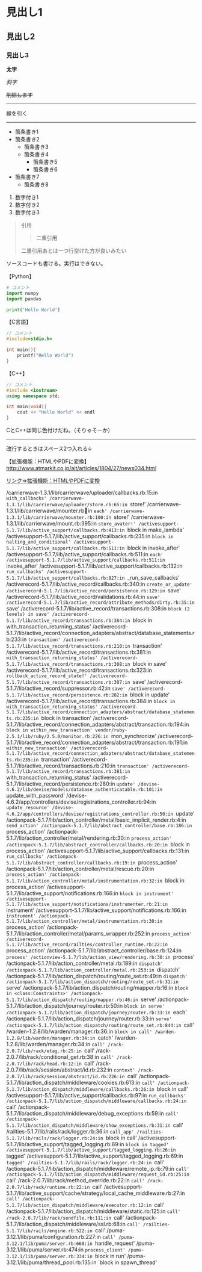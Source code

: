 # 見出し1
## 見出し2
### 見出し3

**太字**

*斜字*

~~削除します~~

***
線を引く

---

* 箇条書き1
* 箇条書き2
  * 箇条書き3
  * 箇条書き4
    * 箇条書き5
    * 箇条書き6
* 箇条書き7
    * 箇条書き8

1. 数字付き1
1. 数字付き2
1. 数字付き3

> 引用
>> 二重引用
>
> 二重引用あとは一つ行空けた方が良いみたい
>


ソースコードも書ける。実行はできない。

【Python】
```python
# コメント
import numpy
import pandas

print('Hello World')
```
【C言語】
```c
// コメント
#include<stdio.h>

int main(){
    printf("Hello World")
}
```

【C++】
```c++
// コメント
#include <iostream>
using namespace std;

int main(void){
    cout << "Hello World" << endl
}
```
CとC++は同じ色付けだね。（そりゃそーか）

---

改行するときはスペース2つ入れる↓

【拡張機能：HTMLやPDFに変換】
http://www.atmarkit.co.jp/ait/articles/1804/27/news034.html

[リンク⇒拡張機能：HTMLやPDFに変換](http://www.atmarkit.co.jp/ait/articles/1804/27/news034.html)



/carrierwave-1.3.1/lib/carrierwave/uploader/callbacks.rb:15:in `with_callbacks'
/carrierwave-1.3.1/lib/carrierwave/uploader/store.rb:65:in `store!'
/carrierwave-1.3.1/lib/carrierwave/mounter.rb:100:in `each'
/carrierwave-1.3.1/lib/carrierwave/mounter.rb:100:in `store!'
/carrierwave-1.3.1/lib/carrierwave/mount.rb:395:in `store_avater!'
/activesupport-5.1.7/lib/active_support/callbacks.rb:413:in `block in make_lambda'
/activesupport-5.1.7/lib/active_support/callbacks.rb:235:in `block in halting_and_conditional'
/activesupport-5.1.7/lib/active_support/callbacks.rb:511:in `block in invoke_after'
/activesupport-5.1.7/lib/active_support/callbacks.rb:511:in `each'
/activesupport-5.1.7/lib/active_support/callbacks.rb:511:in `invoke_after'
/activesupport-5.1.7/lib/active_support/callbacks.rb:132:in `run_callbacks'
/activesupport-5.1.7/lib/active_support/callbacks.rb:827:in `_run_save_callbacks'
/activerecord-5.1.7/lib/active_record/callbacks.rb:340:in `create_or_update'
/activerecord-5.1.7/lib/active_record/persistence.rb:129:in `save'
/activerecord-5.1.7/lib/active_record/validations.rb:44:in `save'
/activerecord-5.1.7/lib/active_record/attribute_methods/dirty.rb:35:in `save'
/activerecord-5.1.7/lib/active_record/transactions.rb:308:in `block (2 levels) in save'
/activerecord-5.1.7/lib/active_record/transactions.rb:384:in `block in with_transaction_returning_status'
/activerecord-5.1.7/lib/active_record/connection_adapters/abstract/database_statements.rb:233:in `transaction'
/activerecord-5.1.7/lib/active_record/transactions.rb:210:in `transaction'
/activerecord-5.1.7/lib/active_record/transactions.rb:381:in `with_transaction_returning_status'
/activerecord-5.1.7/lib/active_record/transactions.rb:308:in `block in save'
/activerecord-5.1.7/lib/active_record/transactions.rb:323:in `rollback_active_record_state!'
/activerecord-5.1.7/lib/active_record/transactions.rb:307:in `save'
/activerecord-5.1.7/lib/active_record/suppressor.rb:42:in `save'
/activerecord-5.1.7/lib/active_record/persistence.rb:282:in `block in update'
/activerecord-5.1.7/lib/active_record/transactions.rb:384:in `block in with_transaction_returning_status'
/activerecord-5.1.7/lib/active_record/connection_adapters/abstract/database_statements.rb:235:in `block in transaction'
/activerecord-5.1.7/lib/active_record/connection_adapters/abstract/transaction.rb:194:in `block in within_new_transaction'
 vendor/ruby-2.5.1/lib/ruby/2.5.0/monitor.rb:226:in `mon_synchronize'
/activerecord-5.1.7/lib/active_record/connection_adapters/abstract/transaction.rb:191:in `within_new_transaction'
/activerecord-5.1.7/lib/active_record/connection_adapters/abstract/database_statements.rb:235:in `transaction'
/activerecord-5.1.7/lib/active_record/transactions.rb:210:in `transaction'
/activerecord-5.1.7/lib/active_record/transactions.rb:381:in `with_transaction_returning_status'
/activerecord-5.1.7/lib/active_record/persistence.rb:280:in `update'
/devise-4.6.2/lib/devise/models/database_authenticatable.rb:101:in `update_with_password'
/devise-4.6.2/app/controllers/devise/registrations_controller.rb:94:in `update_resource'
/devise-4.6.2/app/controllers/devise/registrations_controller.rb:50:in `update'
/actionpack-5.1.7/lib/action_controller/metal/basic_implicit_render.rb:4:in `send_action'
/actionpack-5.1.7/lib/abstract_controller/base.rb:186:in `process_action'
/actionpack-5.1.7/lib/action_controller/metal/rendering.rb:30:in `process_action'
/actionpack-5.1.7/lib/abstract_controller/callbacks.rb:20:in `block in process_action'
/activesupport-5.1.7/lib/active_support/callbacks.rb:131:in `run_callbacks'
/actionpack-5.1.7/lib/abstract_controller/callbacks.rb:19:in `process_action'
/actionpack-5.1.7/lib/action_controller/metal/rescue.rb:20:in `process_action'
/actionpack-5.1.7/lib/action_controller/metal/instrumentation.rb:32:in `block in process_action'
/activesupport-5.1.7/lib/active_support/notifications.rb:166:in `block in instrument'
/activesupport-5.1.7/lib/active_support/notifications/instrumenter.rb:21:in `instrument'
/activesupport-5.1.7/lib/active_support/notifications.rb:166:in `instrument'
/actionpack-5.1.7/lib/action_controller/metal/instrumentation.rb:30:in `process_action'
/actionpack-5.1.7/lib/action_controller/metal/params_wrapper.rb:252:in `process_action'
/activerecord-5.1.7/lib/active_record/railties/controller_runtime.rb:22:in `process_action'
/actionpack-5.1.7/lib/abstract_controller/base.rb:124:in `process'
/actionview-5.1.7/lib/action_view/rendering.rb:30:in `process'
/actionpack-5.1.7/lib/action_controller/metal.rb:189:in `dispatch'
/actionpack-5.1.7/lib/action_controller/metal.rb:253:in `dispatch'
/actionpack-5.1.7/lib/action_dispatch/routing/route_set.rb:49:in `dispatch'
/actionpack-5.1.7/lib/action_dispatch/routing/route_set.rb:31:in `serve'
/actionpack-5.1.7/lib/action_dispatch/routing/mapper.rb:16:in `block in <class:Constraints>'
/actionpack-5.1.7/lib/action_dispatch/routing/mapper.rb:46:in `serve'
/actionpack-5.1.7/lib/action_dispatch/journey/router.rb:50:in `block in serve'
/actionpack-5.1.7/lib/action_dispatch/journey/router.rb:33:in `each'
/actionpack-5.1.7/lib/action_dispatch/journey/router.rb:33:in `serve'
/actionpack-5.1.7/lib/action_dispatch/routing/route_set.rb:844:in `call'
/warden-1.2.8/lib/warden/manager.rb:36:in `block in call'
/warden-1.2.8/lib/warden/manager.rb:34:in `catch'
/warden-1.2.8/lib/warden/manager.rb:34:in `call'
/rack-2.0.7/lib/rack/etag.rb:25:in `call'
/rack-2.0.7/lib/rack/conditional_get.rb:38:in `call'
/rack-2.0.7/lib/rack/head.rb:12:in `call'
/rack-2.0.7/lib/rack/session/abstract/id.rb:232:in `context'
/rack-2.0.7/lib/rack/session/abstract/id.rb:226:in `call'
/actionpack-5.1.7/lib/action_dispatch/middleware/cookies.rb:613:in `call'
/actionpack-5.1.7/lib/action_dispatch/middleware/callbacks.rb:26:in `block in call'
/activesupport-5.1.7/lib/active_support/callbacks.rb:97:in `run_callbacks'
/actionpack-5.1.7/lib/action_dispatch/middleware/callbacks.rb:24:in `call'
/actionpack-5.1.7/lib/action_dispatch/middleware/debug_exceptions.rb:59:in `call'
/actionpack-5.1.7/lib/action_dispatch/middleware/show_exceptions.rb:31:in `call'
/railties-5.1.7/lib/rails/rack/logger.rb:36:in `call_app'
/railties-5.1.7/lib/rails/rack/logger.rb:24:in `block in call'
/activesupport-5.1.7/lib/active_support/tagged_logging.rb:69:in `block in tagged'
/activesupport-5.1.7/lib/active_support/tagged_logging.rb:26:in `tagged'
/activesupport-5.1.7/lib/active_support/tagged_logging.rb:69:in `tagged'
/railties-5.1.7/lib/rails/rack/logger.rb:24:in `call'
/actionpack-5.1.7/lib/action_dispatch/middleware/remote_ip.rb:79:in `call'
/actionpack-5.1.7/lib/action_dispatch/middleware/request_id.rb:25:in `call'
/rack-2.0.7/lib/rack/method_override.rb:22:in `call'
/rack-2.0.7/lib/rack/runtime.rb:22:in `call'
/activesupport-5.1.7/lib/active_support/cache/strategy/local_cache_middleware.rb:27:in `call'
/actionpack-5.1.7/lib/action_dispatch/middleware/executor.rb:12:in `call'
/actionpack-5.1.7/lib/action_dispatch/middleware/static.rb:125:in `call'
/rack-2.0.7/lib/rack/sendfile.rb:111:in `call'
/actionpack-5.1.7/lib/action_dispatch/middleware/ssl.rb:68:in `call'
/railties-5.1.7/lib/rails/engine.rb:522:in `call'
/puma-3.12.1/lib/puma/configuration.rb:227:in `call'
/puma-3.12.1/lib/puma/server.rb:660:in `handle_request'
/puma-3.12.1/lib/puma/server.rb:474:in `process_client'
/puma-3.12.1/lib/puma/server.rb:334:in `block in run'
/puma-3.12.1/lib/puma/thread_pool.rb:135:in `block in spawn_thread'